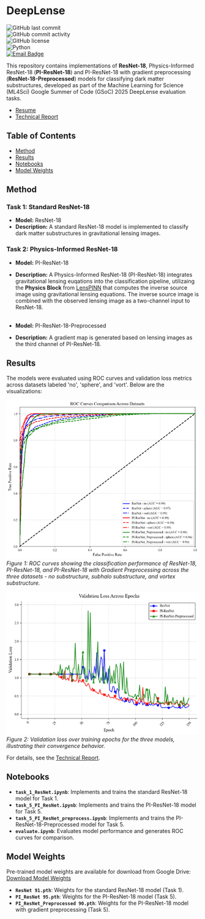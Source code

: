 # DeepLense

![GitHub last commit](https://img.shields.io/github/last-commit/bsyh/DeepLense)  
![GitHub commit activity](https://img.shields.io/github/commit-activity/t/bsyh/DeepLense)  
![GitHub license](https://img.shields.io/github/license/bsyh/DeepLense)  
![Python](https://img.shields.io/badge/Python-3.8%2B-blue)  
[![Email Badge](https://img.shields.io/badge/Email-Contact_Me-green?style=flat-square&logo=gmail&logoColor=FFFFFF&labelColor=3A3B3C&color=0078D4)](mailto:hu.shouyue@outlook.com)  

This repository contains implementations of **ResNet-18**, Physics-Informed ResNet-18 (**PI-ResNet-18**) and PI-ResNet-18 with gradient preprocessing (**ResNet-18-Preprocessed**) models for classifying dark matter substructures, developed as part of the Machine Learning for Science (ML4Sci) Google Summer of Code (GSoC) 2025 DeepLense evaluation tasks.

- [Resume](doc/resume_bruce_hu.pdf)  
- [Technical Report](doc/report.pdf)  

## Table of Contents
- [Method](#method)
- [Results](#results)
- [Notebooks](#notebooks)
- [Model Weights](#model-weights)

## Method

### Task 1: Standard ResNet-18
- **Model:** ResNet-18  
- **Description:** A standard ResNet-18 model is implemented to classify dark matter substructures in gravitational lensing images. 

### Task 2: Physics-Informed ResNet-18
- **Model:** PI-ResNet-18  
- **Description:** A Physics-Informed ResNet-18 (PI-ResNet-18) integrates gravitational lensing euqations into the classification pipeline, utilizaing the **Physics Block** from [LensPINN](https://github.com/ML4SCI/DeepLense/blob/main/DeepLense_Physics_Informed_Neural_Network_for_Dark_Matter_Morphology_Ashutosh_Ojha/Notebooks/lenspinn.ipynb) that computes the inverse source image using gravitational lensing equations. The inverse source image is combined with the observed lensing image as a two-channel input to ResNet-18. <br><br> 

- **Model:** PI-ResNet-18-Preprocessed
- **Description:** A gradient map is generated based on lensing images as the third channel of PI-ResNet-18.


## Results
The models were evaluated using ROC curves and validation loss metrics across datasets labeled 'no', 'sphere', and 'vort'. Below are the visualizations:

![ROC Curves](doc/ROC.png)  
*Figure 1: ROC curves showing the classification performance of ResNet-18, PI-ResNet-18, and PI-ResNet-18 with Gradient Preprocessing across the three datasets - no substructure, subhalo substructure, and vortex substructure.*

![Validation Loss](doc/val_loss_epoch.png)  
*Figure 2: Validation loss over training epochs for the three models, illustrating their convergence behavior.*

For details, see the [Technical Report](doc/report.pdf).

## Notebooks
- **`task_1_ResNet.ipynb`**: Implements and trains the standard ResNet-18 model for Task 1.  
- **`task_5_PI_ResNet.ipynb`**: Implements and trains the PI-ResNet-18 model for Task 5.  
- **`task_5_PI_ResNet_preprocess.ipynb`**: Implements and trains the PI-ResNet-18-Preprocessed model for Task 5.  
- **`evaluate.ipynb`**: Evaluates model performance and generates ROC curves for comparison.

## Model Weights
Pre-trained model weights are available for download from Google Drive:  
[Download Model Weights](https://drive.google.com/file/d/1D8sW_VU_S3X1Rk6sWX3rBKcFelpYo-uP/view?usp=sharing)  

- **`ResNet 91.pth`**: Weights for the standard ResNet-18 model (Task 1).  
- **`PI_ResNet 95.pth`**: Weights for the PI-ResNet-18 model (Task 5).  
- **`PI_ResNet_Preprocessed 90.pth`**: Weights for the PI-ResNet-18 model with gradient preprocessing (Task 5).
